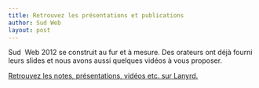 ```yaml
---
title: Retrouvez les présentations et publications
author: Sud Web
layout: post
---
```


Sud  Web 2012 se construit au fur et à mesure. Des orateurs ont déjà fourni leurs slides et nous avons aussi quelques vidéos à vous proposer.

<a href="http://lanyrd.com/2012/sudweb/coverage/" target="_blank">Retrouvez les notes, présentations, vidéos etc. sur Lanyrd.</a>
